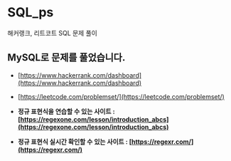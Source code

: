 # SQL_ps

해커랭크, 리트코트 SQL 문제 풀이

## MySQL로 문제를 풀었습니다.

- [https://www.hackerrank.com/dashboard](https://www.hackerrank.com/dashboard)
- [https://leetcode.com/problemset/](https://leetcode.com/problemset/)

- **정규 표현식을 연습할 수 있는 사이트 : [https://regexone.com/lesson/introduction_abcs](https://regexone.com/lesson/introduction_abcs)**
- **정규 표현식 실시간 확인할 수 있는 사이트 : [https://regexr.com/](https://regexr.com/)**
